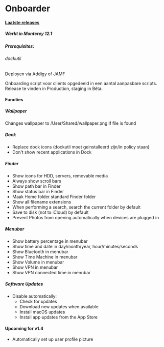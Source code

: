 # Onboarder

#### [Laatste releases](https://github.com/PIT-Pro/Onboarder/releases/tag/MDM "Laatste releases")

##### Werkt in Monterey 12.1

##### Prerequisites:
###### dockutil
Deployen via Addigy of JAMF

Onboarding script voor clients opgedeeld in een aantal aanpasbare scripts.
Release te vinden in Production, staging in Béta.

#### Functies

##### Wallpaper
Changes wallpaper to /User/Shared/wallpaper.png if file is found

##### Dock

- Replace dock icons (dockutil moet geinstalleerd zijn/in policy staan)
- Don't show recent applications in Dock

##### Finder

- Show icons for HDD, servers, removable media
- Always show scroll bars
- Show path bar in Finder
- Show status bar in Finder
- Maak Home folder standard Finder folder
- Show all filename extensions
- When performing a search, search the current folder by default
- Save to disk (not to iCloud) by default
- Prevent Photos from opening automatically when devices are plugged in

##### Menubar

- Show battery percentage in menubar
- Show time and date in day/month/year, hour/minutes/seconds
- Show Bluetooth in menubar
- Show Time Machine in menubar
- Show Volume in menubar
- Show VPN in menubar
- Show VPN connected time in menubar

##### Software Updates

- Disable automatically:
    - Check for updates
    - Download new updates when available
    - Install macOS updates
    - Install app updates from the App Store


#### Upcoming for v1.4

- Automatically set up user profile picture
